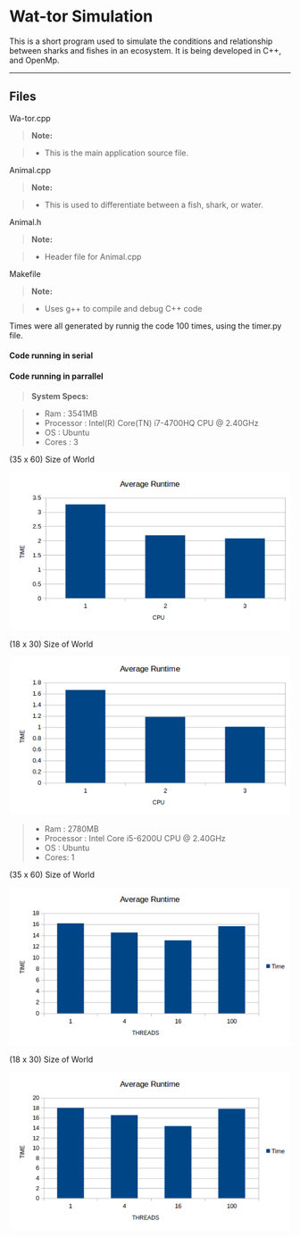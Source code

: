 Wat-tor Simulation
===================

This is a short program used to simulate the conditions and relationship between sharks and fishes in an ecosystem. It is being developed in C++, and OpenMp.

----------


Files
-------------

Wa-tor.cpp

> **Note:**

> - This is the main application source file.

Animal.cpp

> **Note:**

> - This is used to differentiate between a fish, shark, or water. 

Animal.h

> **Note:**

> - Header file for Animal.cpp

Makefile

> **Note:**

> - Uses g++ to compile and debug C++ code

Times were all generated by runnig the code 100 times, using the timer.py file.

#### <i class="icon-file"></i> Code running in serial


#### <i class="icon-file"></i> Code running in parrallel
> **System Specs:**

> - Ram : 3541MB
> - Processor : Intel(R) Core(TN) i7-4700HQ CPU @ 2.40GHz
> - OS : Ubuntu
> - Cores : 3

(35 x 60) Size of World

![alt text](https://github.com/phelantomas/Wa-tor/blob/master/barchart.png)

(18 x 30) Size of World

![alt text](https://github.com/phelantomas/Wa-tor/blob/master/barchart2.png)

> - Ram : 2780MB
> - Processor : Intel Core i5-6200U CPU @ 2.40GHz
> - OS : Ubuntu
> - Cores: 1

(35 x 60) Size of World

![alt text](https://github.com/phelantomas/Wa-tor/blob/master/Barchart3.png)

(18 x 30) Size of World

![alt text](https://github.com/phelantomas/Wa-tor/blob/master/Barchart4.png)

